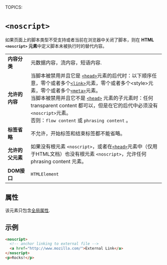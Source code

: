 TOPICS: <noscript>

# `<noscript>`

如果页面上的脚本类型不受支持或者当前在浏览器中关闭了脚本，则在 **HTML `<noscript>` 元素**中定义脚本未被执行时的替代内容。

|  |  |
| :-- | :-- |
| **内容分类** | 元数据内容，流内容，短语内容. |
| **允许的内容** | 当脚本被禁用并且它是 [`<head>`](/zh-hans/webfrontend/<head>)元素的后代时：以下顺序任意，零个或者多个[`<link>`](/zh-hans/webfrontend/<link>)元素，零个或者多个&lt;style&gt;元素，零个或者多个[`<meta>`](/zh-hans/webfrontend/<meta>)元素。<br>当脚本被禁用并且它不是 [`<head>`](/zh-hans/webfrontend/<head>) 元素的子元素时：任何transparent content 都可以，但是在它的后代中必须没有 `<noscript>`元素。<br>否则：`flow content` 或 `phrasing content` 。|
| **标签省略** | 不允许，开始标签和结束标签都不能省略。|
| **允许的父元素** | 如果没有根元素 `<noscript>`，或者在[`<head>`](/zh-hans/webfrontend/<head>)元素中（仅用于HTML文档）也没有根元素 `<noscript>`，允许任何 phrasing content 元素。|
| **DOM接口** | `HTMLElement` |

## 属性

该元素只包含[全局属性](/zh-hans/webfrontend/HTML_Global_Attributes).

## 示例

```html
<noscript>
  <!-- anchor linking to external file -->
  <a href="http://www.mozilla.com/">External Link</a>
</noscript>
<p>Rocks!</p>
```

